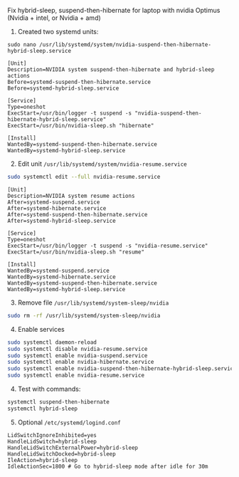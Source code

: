  Fix hybrid-sleep, suspend-then-hibernate for laptop with nvidia Optimus (Nvidia + intel, or Nvidia + amd) 


1. Created two systemd units:

`sudo nano /usr/lib/systemd/system/nvidia-suspend-then-hibernate-hybrid-sleep.service`

```systemd
[Unit]
Description=NVIDIA system suspend-then-hibernate and hybrid-sleep actions
Before=systemd-suspend-then-hibernate.service
Before=systemd-hybrid-sleep.service

[Service]
Type=oneshot
ExecStart=/usr/bin/logger -t suspend -s "nvidia-suspend-then-hibernate-hybrid-sleep.service"
ExecStart=/usr/bin/nvidia-sleep.sh "hibernate"

[Install]
WantedBy=systemd-suspend-then-hibernate.service
WantedBy=systemd-hybrid-sleep.service
```

2. Edit unit `/usr/lib/systemd/system/nvidia-resume.service`
```sh
sudo systemctl edit --full nvidia-resume.service
```
```systemd
[Unit]
Description=NVIDIA system resume actions
After=systemd-suspend.service
After=systemd-hibernate.service
After=systemd-suspend-then-hibernate.service
After=systemd-hybrid-sleep.service

[Service]
Type=oneshot
ExecStart=/usr/bin/logger -t suspend -s "nvidia-resume.service"
ExecStart=/usr/bin/nvidia-sleep.sh "resume"

[Install]
WantedBy=systemd-suspend.service
WantedBy=systemd-hibernate.service
WantedBy=systemd-suspend-then-hibernate.service
WantedBy=systemd-hybrid-sleep.service
```

3. Remove file `/usr/lib/systemd/system-sleep/nvidia`
```sh
sudo rm -rf /usr/lib/systemd/system-sleep/nvidia
```
4. Enable services

```sh
sudo systemctl daemon-reload
sudo systemctl disable nvidia-resume.service
sudo systemctl enable nvidia-suspend.service
sudo systemctl enable nvidia-hibernate.service
sudo systemctl enable nvidia-suspend-then-hibernate-hybrid-sleep.service
sudo systemctl enable nvidia-resume.service
```

4. Test with commands:
```sh
systemctl suspend-then-hibernate
systemctl hybrid-sleep
```

5. Optional
`/etc/systemd/logind.conf`

```config
LidSwitchIgnoreInhibited=yes
HandleLidSwitch=hybrid-sleep
HandleLidSwitchExternalPower=hybrid-sleep
HandleLidSwitchDocked=hybrid-sleep
IleAction=hybrid-sleep
IdleActionSec=1800 # Go to hybrid-sleep mode after idle for 30m
```
